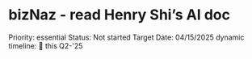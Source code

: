 # bizNaz - read Henry Shi’s AI doc

Priority: essential
Status: Not started
Target Date: 04/15/2025
dynamic timeline: 🔵 this Q2-'25